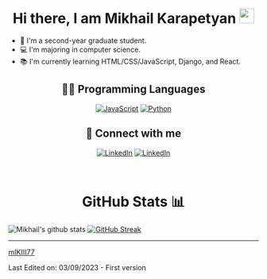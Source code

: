 <h1 align="center">Hi there, I am Mikhail Karapetyan <a href="https://github.com/Bouaskaoun" target="_self">
		<img src="https://media.giphy.com/media/hvRJCLFzcasrR4ia7z/giphy.gif" width="30">
	</a></h1>


- 🎒 I'm a second-year graduate student.
- 💻 I'm majoring in computer science.
- 📚 I'm currently learning HTML/CSS/JavaScript, Django, and React.

<h2 align="center">👨‍💻 Programming Languages</h2>

<p align="center">
    <a href="https://github.com/mIKIII77"><img alt="JavaScript" src="https://img.shields.io/badge/JavaScript%20-%23F7DF1E.svg?logo=javascript&logoColor=black"></a>
    <a href="https://github.com/mIKIII77"><img alt="Python" src="https://img.shields.io/badge/Python%20-%2314354C.svg?logo=python&logoColor=white"></a>


<h2 align="center">🤝 Connect with me </h2>
<p align="center">
	<a href="https://www.linkedin.com/in/mikhail-karapetyan-b8243119a/"><img img src="https://img.shields.io/badge/-Mikhail_KARAPETYAN-blue?style=flat&logo=Linkedin&logoColor=white" alt="LinkedIn"/></a>
	<a href="mailto:mikhail@karap.fr"><img src="https://img.shields.io/badge/-Contact_me_via_Mail-c14438?style=flat&logo=Gmail&logoColor=white&color=BB001B" alt="LinkedIn"/></a>
</p>

<br>
  
<h1 align="center">GitHub Stats 📊</h1>
 
![Mikhail's github stats](https://github-readme-stats.vercel.app/api?username=mIKIII77&show_icons=true&theme=dracula) 
[![GitHub Streak](https://github-readme-streak-stats.herokuapp.com/?user=mIKIII77&theme=dracula)](https://git.io/streak-stats)  

<hr>
  
[mIKIII77](https://github.com/mIKIII77)

Last Edited on: 03/09/2023 - First version  